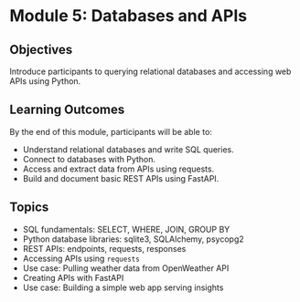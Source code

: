# Module 5: Databases and APIs

## Objectives
Introduce participants to querying relational databases and accessing web APIs using Python.

## Learning Outcomes
By the end of this module, participants will be able to:
- Understand relational databases and write SQL queries.
- Connect to databases with Python.
- Access and extract data from APIs using requests.
- Build and document basic REST APIs using FastAPI.

## Topics
- SQL fundamentals: SELECT, WHERE, JOIN, GROUP BY  
- Python database libraries: sqlite3, SQLAlchemy, psycopg2  
- REST APIs: endpoints, requests, responses  
- Accessing APIs using `requests`  
- Use case: Pulling weather data from OpenWeather API  
- Creating APIs with FastAPI  
- Use case: Building a simple web app serving insights  

